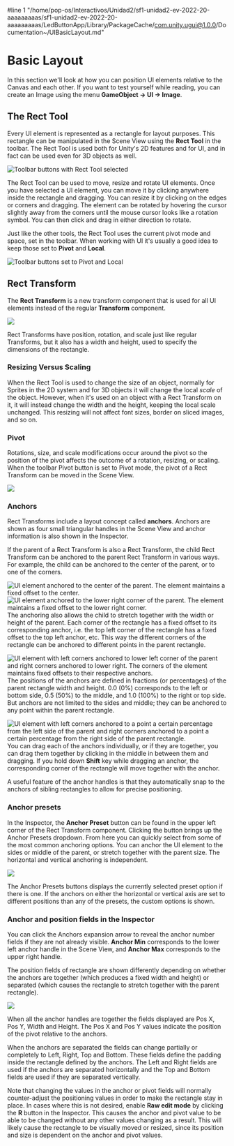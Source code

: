 #line 1 "/home/pop-os/Interactivos/Unidad2/sf1-unidad2-ev-2022-20-aaaaaaaaas/sf1-unidad2-ev-2022-20-aaaaaaaaas/LedButtonApp/Library/PackageCache/com.unity.ugui@1.0.0/Documentation~/UIBasicLayout.md"
# Basic Layout

In this section we'll look at how you can position UI elements relative to the Canvas and each other. If you want to test yourself while reading, you can create an Image using the menu **GameObject -> UI -> Image**.

## The Rect Tool
Every UI element is represented as a rectangle for layout purposes. This rectangle can be manipulated in the Scene View using the **Rect Tool** in the toolbar. The Rect Tool is used both for Unity's 2D features and for UI, and in fact can be used even for 3D objects as well.

![Toolbar buttons with Rect Tool selected](images/GUI_Rect_Tool_Button.png)

The Rect Tool can be used to move, resize and rotate UI elements. Once you have selected a UI element, you can move it by clicking anywhere inside the rectangle and dragging. You can resize it by clicking on the edges or corners and dragging. The element can be rotated by hovering the cursor slightly away from the corners until the mouse cursor looks like a rotation symbol. You can then click and drag in either direction to rotate.

Just like the other tools, the Rect Tool uses the current pivot mode and space, set in the toolbar. When working with UI it's usually a good idea to keep those set to **Pivot** and **Local**.

![Toolbar buttons set to Pivot and Local](images/GUI_Pivot_Local_Buttons.png)

## Rect Transform
The **Rect Transform** is a new transform component that is used for all UI elements instead of the regular **Transform** component.

![](images/UI_RectTransform.png)

Rect Transforms have position, rotation, and scale just like regular Transforms, but it also has a width and height, used to specify the dimensions of the rectangle.

### Resizing Versus Scaling
When the Rect Tool is used to change the size of an object, normally for Sprites in the 2D system and for 3D objects it will change the local _scale_ of the object. However, when it's used on an object with a Rect Transform on it, it will instead change the width and the height, keeping the local scale unchanged. This resizing will not affect font sizes, border on sliced images, and so on.

### Pivot
Rotations, size, and scale modifications occur around the pivot so the position of the pivot affects the outcome of a rotation, resizing, or scaling. When the toolbar Pivot button is set to Pivot mode, the pivot of a Rect Transform can be moved in the Scene View.

![](images/UI_PivotRotate.png)


### Anchors
Rect Transforms include a layout concept called **anchors**. Anchors are shown as four small triangular handles in the Scene View and anchor information is also shown in the Inspector.

If the parent of a Rect Transform is also a Rect Transform, the child Rect Transform can be anchored to the parent Rect Transform in various ways. For example, the child can be anchored to the center of the parent, or to one of the corners.

![UI element anchored to the center of the parent. The element maintains a fixed offset to the center.](images/UI_Anchored1.gif)
![UI element anchored to the lower right corner of the parent. The element maintains a fixed offset to the lower right corner.](images/UI_Anchored2.gif)
The anchoring also allows the child to stretch together with the width or height of the parent. Each corner of the rectangle has a fixed offset to its corresponding anchor, i.e. the top left corner of the rectangle has a fixed offset to the top left anchor, etc. This way the different corners of the rectangle can be anchored to different points in the parent rectangle.

![UI element with left corners anchored to lower left corner of the parent and right corners anchored to lower right. The corners of the element maintains fixed offsets to their respective anchors.](images/UI_Anchored3.gif)
The positions of the anchors are defined in fractions (or percentages) of the parent rectangle width and height. 0.0 (0%) corresponds to the left or bottom side, 0.5 (50%) to the middle, and 1.0 (100%) to the right or top side. But anchors are not limited to the sides and middle; they can be anchored to any point within the parent rectangle.

![UI element with left corners anchored to a point a certain percentage from the left side of the parent and right corners anchored to a point a certain percentage from the right side of the parent rectangle.](images/UI_Anchored4.gif)
You can drag each of the anchors individually, or if they are together, you can drag them together by clicking in the middle in between them and dragging. If you hold down **Shift** key while dragging an anchor, the corresponding corner of the rectangle will move together with the anchor.

A useful feature of the anchor handles is that they automatically snap to the anchors of sibling rectangles to allow for precise positioning.


### Anchor presets

In the Inspector, the **Anchor Preset** button can be found in the upper left corner of the Rect Transform component. Clicking the button brings up the Anchor Presets dropdown. From here you can quickly select from some of the most common anchoring options. You can anchor the UI element to the sides or middle of the parent, or stretch together with the parent size. The horizontal and vertical anchoring is independent.

![](images/UI_AnchorPreset.png)

The Anchor Presets buttons displays the currently selected preset option if there is one. If the anchors on either the horizontal or vertical axis are set to different positions than any of the presets, the custom options is shown.


### Anchor and position fields in the Inspector

You can click the Anchors expansion arrow to reveal the anchor number fields if they are not already visible. **Anchor Min** corresponds to the lower left anchor handle in the Scene View, and **Anchor Max** corresponds to the upper right handle.

The position fields of rectangle are shown differently depending on whether the anchors are together (which produces a fixed width and height) or separated (which causes the rectangle to stretch together with the parent rectangle).

![](images/UI_RectTransform.png)

When all the anchor handles are together the fields displayed are Pos X, Pos Y, Width and Height. The Pos X and Pos Y values indicate the position of the pivot relative to the anchors.

When the anchors are separated the fields can change partially or completely to Left, Right, Top and Bottom. These fields define the padding inside the rectangle defined by the anchors. The Left and Right fields are used if the anchors are separated horizontally and the Top and Bottom fields are used if they are separated vertically.

Note that changing the values in the anchor or pivot fields will normally counter-adjust the positioning values in order to make the rectangle stay in place. In cases where this is not desired, enable **Raw edit mode** by clicking the **R** button in the Inspector. This causes the anchor and pivot value to be able to be changed without any other values changing as a result. This will likely cause the rectangle to be visually moved or resized, since its position and size is dependent on the anchor and pivot values.
